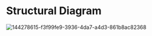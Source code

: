 # Structural Diagram
![144278615-f3f99fe9-3936-4da7-a4d3-861b8ac82368](https://user-images.githubusercontent.com/94165024/144282074-f52be04f-240c-40c4-8060-697b03291ca9.png)
